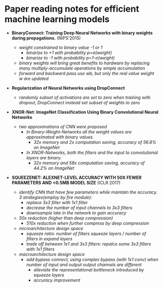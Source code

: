 # Paper reading notes for efficient machine learning models
- **BinaryConnect: Training Deep Neural Networks with binary weights during propagations.** (NIPS'2015)
    - *weight constrained to binary value -1 or 1*
        - *binarize to +1 with probability p=σ(weight)*
        - *binarize to -1 with probability p=1-σ(weight)*
    - *binary weights will bring great benefits to hardware by replacing many multiply-accumulate operations by simple accumulation*
    - *forward and backward pass use wb, but only the real value weight w are updated*

- **Regularization of Neural Networks using DropConnect**
    - *randomly subset of activations are set to zero when training with dropout, DropConnect instead set subset of weights to zero*

- **XNOR-Net: ImageNet Classification Using Binary Convolutional Neural Networks**
    - *two approximations of CNN were proposed*
        - *In Binary-Weight-Networks all the weight values are approximated with binary values*.
            - *32x memory and 2x computation saving, accuracy of 56.8% on ImageNet*
        - *In XNOR-Networks, both the filters and the input to convolutional layers are binary.*
            - *32x memory and 58x computation saving, accuracy of 44.2% on ImageNet*

- **SQUEEZENET: ALEXNET-LEVEL ACCURACY WITH 50X FEWER PARAMETERS AND <0.5MB MODEL SIZE** (ICLR 2017)
    - *identify CNN that have few parameters while maintain the accuracy. 3 strategies(employ by fire module):*
        - *replace 3x3 filter with 1x1 filter*
        - *decrease the number of input channels to 3x3 filters*
        - *downsample late in the network to gain accuracy*
    - *50x reduction (higher than deep compression)*
        - *510x reduction when further compress by deep compression*
    - *microarchitecture design space*
        - *squeeze ratio: number of filters squeeze layers / number of filters in expand layers*
        - *trade off between 1x1 and 3x3 filters: repalce some 3x3 filters with 1x1 filters*
    - *macroarchitecture design space*
        - *add bypass connect, using complex bypass (with 1x1 conv) when number of input and output output channels are different*
            - *alleviate the representational bottleneck introduced by squeeze layers*
            - *accuracy improvement*
